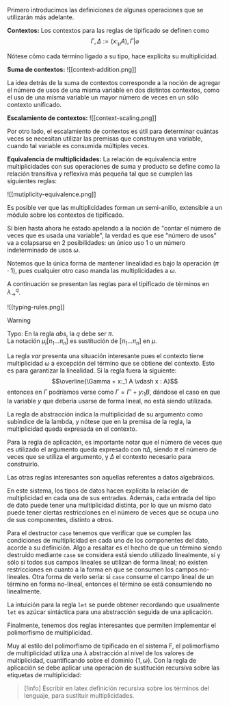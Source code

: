 Primero introducimos las definiciones de algunas operaciones que se utilizarán más adelante.

**Contextos:** Los contextos para las reglas de tipificado se definen como
$$ \Gamma, \Delta := (x :_{\mu} A), \Gamma | \varnothing $$

Nótese cómo cada término ligado a su tipo, hace explícita su multiplicidad.

**Suma de contextos:**
![[context-addition.png]]

La idea detrás de la suma de contextos corresponde a la noción de agregar el número de usos de una misma variable en dos distintos contextos, como el uso de una misma variable un mayor número de veces en un sólo contexto unificado.

**Escalamiento de contextos:**
![[context-scaling.png]]

Por otro lado, el escalamiento de contextos es útil para determinar cuántas veces se necesitan utilizar las premisas que construyen una variable, cuando tal variable es consumida múltiples veces.

**Equivalencia de multiplicidades:** La relación de equivalencia entre multiplicidades con sus operaciones de suma y producto se define como la relación transitiva y reflexiva más pequeña tal que se cumplen las siguientes reglas:

![[mutiplicity-equivalence.png]]

Es posible ver que las multiplicidades forman un semi-anillo, extensible a un módulo sobre los contextos de tipificado.

Si bien hasta ahora he estado apelando a la noción de "contar el número de veces que es usada una variable", la verdad es que ese "número de usos" va a colapsarse en 2 posibilidades: un único uso $1$ o un número indeterminado de usos $\omega$.

Notemos que la única forma de mantener linealidad es bajo la operación $(\pi \cdot 1)$, pues cualquier otro caso manda las multiplicidades a $\omega$.

A continuación se presentan las reglas para el tipificado de términos en $\lambda_{\rightarrow}^q$.

![[typing-rules.png]]

> [!warning]
> Typo: En la regla *abs*, la $q$ debe ser $\pi$.  
> La notación $\mu_i [\pi_1 ... \pi_n]$ es sustitución de $[\pi_1 ... \pi_n]$ en $\mu$.

La regla _var_ presenta una situación interesante pues el contexto tiene multiplicidad $\omega$ a excepción del término que se obtiene del contexto. Esto es para garantizar la linealidad. Si la regla fuera la siguiente:
$$\overline{\Gamma + x:_1 A \vdash x : A}$$
entonces en $\Gamma$ podríamos verse como $\Gamma = \Gamma' + y :_1 B$, dándose el caso en que la variable $y$ que debería usarse de forma lineal, no está siendo utilizada.

La regla de abstracción indica la multiplicidad de su argumento como subíndice de la lambda, y nótese que en la premisa de la regla, la multiplicidad queda expresada en el contexto.

Para la regla de aplicación, es importante notar que el número de veces que es utilizado el argumento queda expresado con $\pi \Delta$, siendo $\pi$ el número de veces que se utiliza el argumento, y $\Delta$ el contexto necesario para construirlo.

Las otras reglas interesantes son aquellas referentes a datos algebráicos.

En este sistema, los tipos de datos hacen explícita la relación de multiplicidad en cada una de sus entradas. Además, cada entrada del tipo de dato puede tener una multiplicidad distinta, por lo que un mismo dato puede tener ciertas restricciones en el número de veces que se ocupa uno de sus componentes, distinto a otros.

Para el destructor `case` tenemos que verificar que se cumplen las condiciones de multiplicidad en cada uno de los componentes del dato, acorde a su definición. Algo a resaltar es el hecho de que un término siendo destruido mediante `case` se considera está siendo utilizado linealmente, sí y sólo si todos sus campos lineales se utilizan de forma lineal; no existen restricciones en cuanto a la forma en que se consumen los campos no-lineales. Otra forma de verlo sería: si `case` consume el campo lineal de un término en forma no-lineal, entonces el término se está consumiendo no linealmente.

La intuición para la regla `let` se puede obtener recordando que usualmente `let` es azúcar sintáctica para una abstracción seguida de una aplicación.

Finalmente, tenemos dos reglas interesantes que permiten implementar el polimorfismo de multiplicidad.

Muy al estilo del polimorfismo de tipificado en el sistema F, el polimorfismo de multiplicidad utiliza una $\lambda$ abstracción al nivel de los valores de multiplicidad, cuantificando sobre el dominio $\{1, \omega\}$. Con la regla de aplicación se debe aplicar una operación de sustitución recursiva sobre las etiquetas de multiplicidad:

>[!info]
>Escribir en latex definición recursiva sobre los términos del lenguaje, para sustituir multiplicidades.
